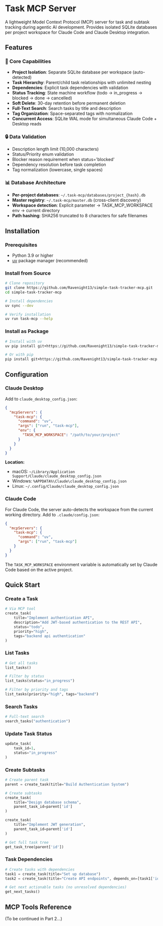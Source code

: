 # Task MCP Server

A lightweight Model Context Protocol (MCP) server for task and subtask tracking during agentic AI development. Provides isolated SQLite databases per project workspace for Claude Code and Claude Desktop integration.

## Features

### 🎯 Core Capabilities
- **Project Isolation**: Separate SQLite database per workspace (auto-detected)
- **Task Hierarchy**: Parent/child task relationships with unlimited nesting
- **Dependencies**: Explicit task dependencies with validation
- **Status Tracking**: State machine workflow (todo → in_progress → blocked → done → cancelled)
- **Soft Delete**: 30-day retention before permanent deletion
- **Full-Text Search**: Search tasks by title and description
- **Tag Organization**: Space-separated tags with normalization
- **Concurrent Access**: SQLite WAL mode for simultaneous Claude Code + Desktop reads

### 🔒 Data Validation
- Description length limit (10,000 characters)
- Status/Priority enum validation
- Blocker reason requirement when status='blocked'
- Dependency resolution before task completion
- Tag normalization (lowercase, single spaces)

### 📊 Database Architecture
- **Per-project databases**: `~/.task-mcp/databases/project_{hash}.db`
- **Master registry**: `~/.task-mcp/master.db` (cross-client discovery)
- **Workspace detection**: Explicit parameter → TASK_MCP_WORKSPACE env → current directory
- **Path hashing**: SHA256 truncated to 8 characters for safe filenames

## Installation

### Prerequisites
- Python 3.9 or higher
- [uv](https://github.com/astral-sh/uv) package manager (recommended)

### Install from Source

```bash
# Clone repository
git clone https://github.com/Ravenight13/simple-task-tracker-mcp.git
cd simple-task-tracker-mcp

# Install dependencies
uv sync --dev

# Verify installation
uv run task-mcp --help
```

### Install as Package

```bash
# Install with uv
uv pip install git+https://github.com/Ravenight13/simple-task-tracker-mcp.git

# Or with pip
pip install git+https://github.com/Ravenight13/simple-task-tracker-mcp.git
```

## Configuration

### Claude Desktop

Add to `claude_desktop_config.json`:

```json
{
  "mcpServers": {
    "task-mcp": {
      "command": "uv",
      "args": ["run", "task-mcp"],
      "env": {
        "TASK_MCP_WORKSPACE": "/path/to/your/project"
      }
    }
  }
}
```

**Location:**
- macOS: `~/Library/Application Support/Claude/claude_desktop_config.json`
- Windows: `%APPDATA%\Claude\claude_desktop_config.json`
- Linux: `~/.config/Claude/claude_desktop_config.json`

### Claude Code

For Claude Code, the server auto-detects the workspace from the current working directory. Add to `.claude/config.json`:

```json
{
  "mcpServers": {
    "task-mcp": {
      "command": "uv",
      "args": ["run", "task-mcp"]
    }
  }
}
```

The `TASK_MCP_WORKSPACE` environment variable is automatically set by Claude Code based on the active project.

## Quick Start

### Create a Task

```python
# Via MCP tool
create_task(
    title="Implement authentication API",
    description="Add JWT-based authentication to the REST API",
    status="todo",
    priority="high",
    tags="backend api authentication"
)
```

### List Tasks

```python
# Get all tasks
list_tasks()

# Filter by status
list_tasks(status="in_progress")

# Filter by priority and tags
list_tasks(priority="high", tags="backend")
```

### Search Tasks

```python
# Full-text search
search_tasks("authentication")
```

### Update Task Status

```python
update_task(
    task_id=1,
    status="in_progress"
)
```

### Create Subtasks

```python
# Create parent task
parent = create_task(title="Build Authentication System")

# Create subtasks
create_task(
    title="Design database schema",
    parent_task_id=parent['id']
)

create_task(
    title="Implement JWT generation",
    parent_task_id=parent['id']
)

# Get full task tree
get_task_tree(parent['id'])
```

### Task Dependencies

```python
# Create tasks with dependencies
task1 = create_task(title="Set up database")
task2 = create_task(title="Create API endpoints", depends_on=[task1['id']])

# Get next actionable tasks (no unresolved dependencies)
get_next_tasks()
```

## MCP Tools Reference

(To be continued in Part 2...)
